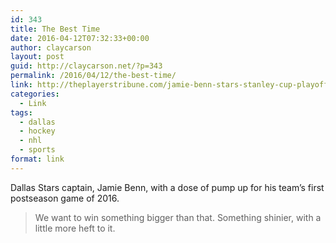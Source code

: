 ```yaml
---
id: 343
title: The Best Time
date: 2016-04-12T07:32:33+00:00
author: claycarson
layout: post
guid: http://claycarson.net/?p=343
permalink: /2016/04/12/the-best-time/
link: http://theplayerstribune.com/jamie-benn-stars-stanley-cup-playoff
categories:
  - Link
tags:
  - dallas
  - hockey
  - nhl
  - sports
format: link
---
```

Dallas Stars captain, Jamie Benn, with a dose of pump up for his team&#8217;s first postseason game of 2016.

> We want to win something bigger than that. Something shinier, with a little more heft to it.